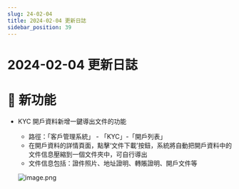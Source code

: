 ```yaml
---
slug: 24-02-04
title: 2024-02-04 更新日誌
sidebar_position: 39
---
```



# 2024-02-04 更新日誌


# 🎉 新功能

- KYC 開戶資料新增一鍵導出文件的功能
    - 路徑：「客戶管理系統」 - 「KYC」-「開戶列表」
    - 在開戶資料的詳情頁面，點擊‘文件下載’按鈕，系統將自動把開戶資料中的文件信息壓縮到一個文件夾中，可自行導出
    - 文件信息包括：證件照片、地址證明、轉賬證明、開戶文件等

    ![image.png](/assets/d5d836fbb0b22356f1c756f27a05b828.png)


